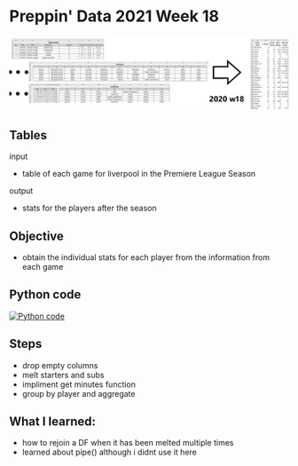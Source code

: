 # Preppin' Data 2021 Week 18
<img src='2020 w18.jpg?raw=true' alt="Python code for bonus charts">

## Tables
input
* table of each game for liverpool in the Premiere League Season

output
* stats for the players after the season

## Objective
* obtain the individual stats for each player from the information from each game

## Python code
<a href="solution.py">
<img src='code gif.gif?raw=true' alt="Python code">
</a>

##  Steps
* drop empty columns
* melt starters and subs
* impliment get minutes function
* group by player and aggregate

## What I learned:
* how to rejoin a DF when it has been melted multiple times
* learned about pipe() although i didnt use it here
